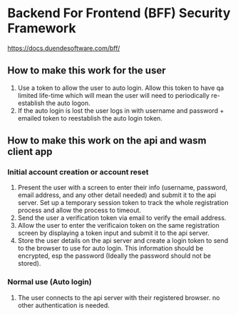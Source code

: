 # Backend For Frontend (BFF) Security Framework

<https://docs.duendesoftware.com/bff/>


## How to make this work for the user

1. Use a token to allow the user to auto login. Allow this token to have qa limited life-time which will mean the user will need to periodically re-establish the auto logon.
2. If the auto login is lost the user logs in with username and password + emailed token to reestablish the auto login token.

## How to make this work on the api and wasm client app

### Initial account creation or account reset

1. Present the user with a screen to enter their info (username, password, email address, and any other detail needed) and submit it to the api server.
    Set up a temporary session token to track the whole registration process and allow the process to timeout.
2. Send the user a verification token via email to verify the email address.
3. Allow the user to enter the verificaion token on the same registration screen by displaying a token input and submit it to the api server.
4. Store the user details on the api server and create a login token to send to the browser to use for auto login.
    This information should be encrypted, esp the password (Ideally the password should not be stored).

### Normal use (Auto login)

1. The user connects to the api server with their registered browser. no other authentication is needed.


